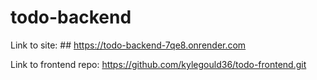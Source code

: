 # todo-backend

Link to site: ## https://todo-backend-7qe8.onrender.com


Link to frontend repo:
https://github.com/kylegould36/todo-frontend.git
